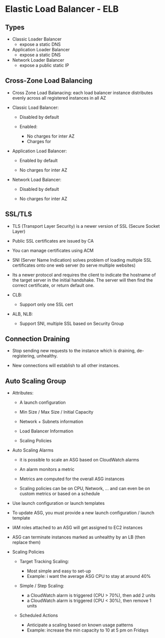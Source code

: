 # Elastic Load Balancer - ELB

## Types

- Classic Loader Balancer
    - expose a static DNS
- Application Loader Balancer
    - expose a static DNS
- Network Loader Balancer
    - expose a public static IP

## Cross-Zone Load Balancing

- Cross Zone Load Balanacing: each load balancer instance distributes evenly across all registered instances in all AZ

- Classic Load Balancer:

    - Disabled by default

    - Enabled:
        - No charges for inter AZ
        - Charges for 

- Application Load Balancer:
    
    - Enabled by default

    - No charges for inter AZ

- Network Load Balancer:
    
    - Disabled by default

    - No charges for inter AZ

## SSL/TLS

- TLS (Transport Layer Security) is a newer version of SSL (Secure Socket Layer)

- Public SSL certificates are issued by CA

- You can manage certificates using ACM

- SNI (Server Name Indication) solves problem of loading multiple SSL certificates onto one web server (to serve multiple websites)

- Its a newer protocol and requires the client to indicate the hostname of the target server in the initial handshake. The server will then find the correct certificate, or return default one.

- CLB:
    - Support only one SSL cert

- ALB, NLB:
    - Support SNI, multiple SSL based on Security Group

## Connection Draining

- Stop sending new requests to the instance which is draining, de-registering, unhealthy.

- New connections will establish to all other instances.

## Auto Scaling Group

- Attributes:
    - A launch configuration

    - Min Size / Max Size / Initial Capacity

    - Network + Subnets information

    - Load Balancer Information

    - Scaling Policies

- Auto Scaling Alarms

    - it is possible to scale an ASG based on CloudWatch alarms

    - An alarm monitors a metric

    - Metrics are computed for the overall ASG instances

    - Scaling policies can be on CPU, Network, ... and can even be on custom metrics or based on a schedule

- Use launch configuration or launch templates

- To update ASG, you must provide a new launch configuration / launch template

- IAM roles attached to an ASG will get assigned to EC2 instances

- ASG can terminate instances marked as unhealthy by an LB (then replace them)

- Scaling Policies
    
    - Target Tracking Scaling:
        - Most simple and easy to set-up
        - Example: i want the average ASG CPU to stay at around 40%

    - Simple / Step Scaling:
        - a CloudWatch alarm is triggered (CPU > 70%), then add 2 units
        - a CloudWatch alarm is triggered (CPU < 30%), then remove 1 units
    
    - Scheduled Actions
        - Anticipate a scaling based on known usage patterns
        - Example: increase the min capacity to 10 at 5 pm on Fridays
